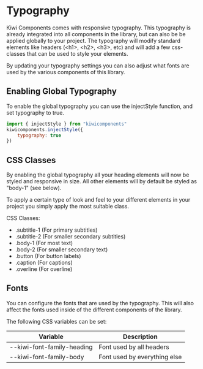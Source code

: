 # Typography

Kiwi Components comes with responsive typography. This typography is already integrated into all components in the library, but can also be be applied globally to your project. The typography will modify standard elements like headers (\<h1>, \<h2>, \<h3>, etc) and will add a few css-classes that can be used to style your elements.

By updating your typography settings you can also adjust what fonts are used by the various components of this library.

## Enabling Global Typography

To enable the global typography you can use the injectStyle function, and set typography to true.

```javascript
import { injectStyle } from "kiwicomponents"
kiwicomponents.injectStyle({
	typography: true
})
```

## CSS Classes

By enabling the global typography all your heading elements will now be styled and responsive in size. All other elements will by default be styled as "body-1" (see below).

To apply a certain type of look and feel to your different elements in your project you simply apply the most suitable class.

CSS Classes:

-   .subtitle-1 (For primary subtitles)
-   .subtitle-2 (For smaller secondary subtitles)
-   .body-1 (For most text)
-   .body-2 (For smaller secondary text)
-   .button (For button labels)
-   .caption (For captions)
-   .overline (For overline)

## Fonts

You can configure the fonts that are used by the typography. This will also affect the fonts used inside of the different components of the library.

The following CSS variables can be set:

| Variable                   | Description                  |
| -------------------------- | ---------------------------- |
| --kiwi-font-family-heading | Font used by all headers     |
| --kiwi-font-family-body    | Font used by everything else |
